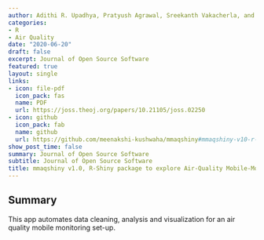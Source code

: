 ```yaml
---
author: Adithi R. Upadhya, Pratyush Agrawal, Sreekanth Vakacherla, and Meenakshi Kushwaha
categories:
- R
- Air Quality
date: "2020-06-20"
draft: false
excerpt: Journal of Open Source Software
featured: true
layout: single
links:
- icon: file-pdf
  icon_pack: fas
  name: PDF
  url: https://joss.theoj.org/papers/10.21105/joss.02250
- icon: github
  icon_pack: fab
  name: github
  url: https://github.com/meenakshi-kushwaha/mmaqshiny#mmaqshiny-v10-r-shiny-package-to-explore-air-quality-mobile-monitoring-data
show_post_time: false
summary: Journal of Open Source Software
subtitle: Journal of Open Source Software
title: mmaqshiny v1.0, R-Shiny package to explore Air-Quality Mobile-Monitoring data
---
```


## Summary

This app automates data cleaning, analysis and visualization for an air quality mobile monitoring set-up. 
